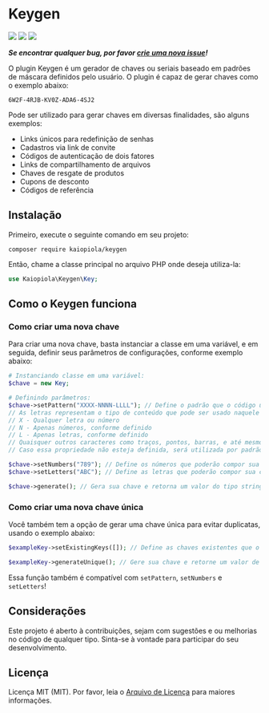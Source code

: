 # Keygen
<a target="_blank" href="https://packagist.org/packages/kaiopiola/keygen" ><img src="https://img.shields.io/packagist/dt/kaiopiola/keygen?color=%2300FFF" /></a>
<a target="_blank" href="https://packagist.org/packages/kaiopiola/keygen" ><img src="https://img.shields.io/packagist/v/kaiopiola/keygen?color=%23888888&label=vers%C3%A3o" /></a>
<a target="_blank" href="https://packagist.org/packages/kaiopiola/keygen" ><img src="https://img.shields.io/packagist/php-v/kaiopiola/keygen" /></a>

***Se encontrar qualquer bug, por favor [crie uma nova issue](https://github.com/kaiopiola/keygen-package/issues/new?labels=bug)!***

O plugin Keygen é um gerador de chaves ou seriais baseado em padrões de máscara definidos pelo usuário.
O plugin é capaz de gerar chaves como o exemplo abaixo:

```6W2F-4RJB-KV0Z-ADA6-4SJ2```

Pode ser utilizado para gerar chaves em diversas finalidades, são alguns exemplos:
<ul>
  <li>Links únicos para redefinição de senhas</li>
  <li>Cadastros via link de convite</li>
  <li>Códigos de autenticação de dois fatores</li>
  <li>Links de compartilhamento de arquivos</li>
  <li>Chaves de resgate de produtos</li>
  <li>Cupons de desconto</li>
  <li>Códigos de referência</li>
</ul>

## Instalação

Primeiro, execute o seguinte comando em seu projeto:

``` console
composer require kaiopiola/keygen
```

Então, chame a classe principal no arquivo PHP onde deseja utiliza-la:

``` php
use Kaiopiola\Keygen\Key;
```

## Como o Keygen funciona

### Como criar uma nova chave

Para criar uma nova chave, basta instanciar a classe em uma variável, e em seguida, definir seus parâmetros de configurações, conforme exemplo abaixo:

``` php
# Instanciando classe em uma variável:
$chave = new Key;

# Definindo parâmetros:
$chave->setPattern("XXXX-NNNN-LLLL"); // Define o padrão que o código utilizará para definir sua nova chave. 
// As letras representam o tipo de conteúdo que pode ser usado naquele espaço, conforme a regra:
// X - Qualquer letra ou número
// N - Apenas números, conforme definido
// L - Apenas letras, conforme definido
// Quaisquer outros caracteres como traços, pontos, barras, e até mesmo outras letras e números, não serão substituídos.
// Caso essa propriedade não esteja definida, será utilizada por padrão a seguinte: XXXXX-XXXXX-XXXXX

$chave->setNumbers("789"); // Define os números que poderão compor sua chave, se não definido, irá utilizar por padrão "0123456789"
$chave->setLetters("ABC"); // Define as letras que poderão compor sua chave, se não definido, irá utilizar por padrão "ABCDEFGHIJKLMNOPQRSTUVWXYZ"

$chave->generate(); // Gera sua chave e retorna um valor do tipo string com o resultado
```

### Como criar uma nova chave única

Você também tem a opção de gerar uma chave única para evitar duplicatas, usando o exemplo abaixo:

``` php
$exampleKey->setExistingKeys([]); // Define as chaves existentes que o código evitará duplicatas. Deve ser tipo array.

$exampleKey->generateUnique(); // Gere sua chave e retorne um valor de string com o resultado
```
Essa função também é compatível com ```setPattern```, ```setNumbers``` e ```setLetters```!

## Considerações

Este projeto é aberto à contribuições, sejam com sugestões e ou melhorias no código de qualquer tipo.
Sinta-se à vontade para participar do seu desenvolvimento.

## Licença
Licença MIT (MIT). Por favor, leia o [Arquivo de Licença](LICENSE) para maiores informações.
